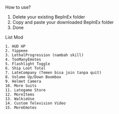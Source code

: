 How to use?
1. Delete your existing BepInEx folder
2. Copy and paste your downloaded BepInEx folder
3. Done

List Mod
```
1. HUD HP
2. Yippeee
3. LethalProgression (nambah skill)
4. TooManyEmotes
5. Flashlight Toggle
6. Ship Loot Total
7. LateCompany (Temen bisa join tanpa quit)
8. Volume Up/Down Boombox
9. Helmet Camera
10. More Suits
11. Lategame Store
12. MoreItems
13. WalkieUse
14. Custom Television Video
15. MoreEmotes
```
